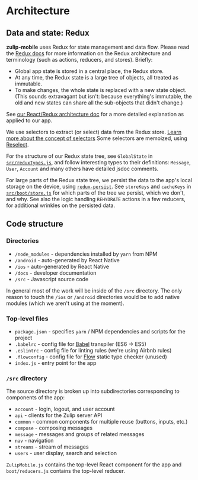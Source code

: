 # Architecture

## Data and state: Redux

**zulip-mobile** uses Redux for state management and data flow. Please
read the [Redux docs](http://redux.js.org) for more information on the
Redux architecture and terminology (such as actions, reducers, and
stores).  Briefly:
* Global app state is stored in a central place, the Redux store.
* At any time, the Redux state is a large tree of objects, all
  treated as immutable.
* To make changes, the whole state is replaced with a new state
  object.  (This sounds extravagant but isn't: because everything's
  immutable, the old and new states can share all the sub-objects that
  didn't change.)

See [our React/Redux architecture doc](architecture/react.md) for a more
detailed explanation as applied to our app.

We use selectors to extract (or select) data from the Redux store. [Learn more
about the concept of selectors](http://redux.js.org/docs/recipes/ComputingDerivedData.html)
Some selectors are memoized, using [Reselect](https://github.com/reactjs/reselect).

For the structure of our Redux state tree, see `GlobalState` in
[`src/reduxTypes.js`](../src/reduxTypes.js), and follow interesting
types to their definitions: `Message`, `User`, `Account` and many
others have detailed jsdoc comments.

For large parts of the Redux state tree, we persist the data to the
app's local storage on the device, using
[`redux-persist`][redux-persist].  See `storeKeys` and `cacheKeys` in
[`src/boot/store.js`](../src/boot/store.js) for which parts of the
tree we persist, which we don't, and why.  See also the logic handling
`REHYDRATE` actions in a few reducers, for additional wrinkles on the
persisted data.

[redux-persist]: https://github.com/rt2zz/redux-persist


## Code structure

### Directories

* `/node_modules` - dependencies installed by `yarn` from NPM
* `/android` - auto-generated by React Native
* `/ios` - auto-generated by React Native
* `/docs` - developer documentation
* `/src` - Javascript source code

In general most of the work will be inside of the `/src` directory. The only
reason to touch the `/ios` or `/android` directories would be to add native
modules (which we aren't using at the moment).

### Top-level files
* `package.json` - specifies `yarn` / NPM dependencies and scripts for the project
* `.babelrc` - config file for [Babel](https://babeljs.io/) transpiler (ES6
  -> ES5)
* `.eslintrc` - config file for linting rules (we're using Airbnb rules)
* `.flowconfig` - config file for [Flow](https://flowtype.org/) static type
checker (unused)
* `index.js` - entry point for the app

### `/src` directory

The source directory is broken up into subdirectories corresponding to
components of the app:
* `account` - login, logout, and user account
* `api` - clients for the Zulip server API
* `common` - common components for multiple reuse (buttons, inputs, etc.)
* `compose` - composing messages
* `message` - messages and groups of related messages
* `nav` - navigation
* `streams` - stream of messages
* `users` - user display, search and selection


`ZulipMobile.js` contains the top-level React component for the app and
`boot/reducers.js` contains the top-level reducer.
